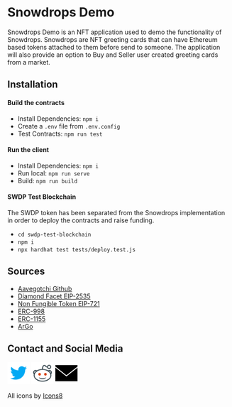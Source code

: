# Snowdrops Demo

Snowdrops Demo is an NFT application used to demo the functionality of Snowdrops. Snowdrops are NFT greeting cards that can have Ethereum based tokens attached to them before send to someone. The application will also provide an option to Buy and Seller user created greeting cards from a market.

## Installation
#### Build the contracts
- Install Dependencies: `npm i`
- Create a `.env` file from `.env.config`
- Test Contracts: `npm run test`

#### Run the client
- Install Dependencies: `npm i`
- Run local: `npm run serve`
- Build: `npm run build`

#### SWDP Test Blockchain
The SWDP token has been separated from the Snowdrops implementation in order to deploy the contracts and raise funding.
- `cd swdp-test-blockchain`
- `npm i`
- `npx hardhat test tests/deploy.test.js`

## Sources
- [Aavegotchi Github](https://github.com/aavegotchi)
- [Diamond Facet EIP-2535](https://eips.ethereum.org/EIPS/eip-2535)
- [Non Fungible Token EIP-721](https://eips.ethereum.org/EIPS/eip-721)
- [ERC-998](https://eips.ethereum.org/EIPS/eip-998)
- [ERC-1155](https://eips.ethereum.org/EIPS/eip-1155)
- [ArGo](https://argoapp.net/)

## Contact and Social Media
[<img width='50px' src="./assets/icons8-twitter-480.png">](https://twitter.com/SnowdropsCrypto)
[<img width='50px' src="./assets/icons8-reddit-480.png">](https://www.reddit.com/r/SnowdropsCrypto/)
[<img width='50px' src="./assets/icons8-mail-500.png">](snowdrops-crypto@protonmail.com)

All icons by <a target="_blank" href="https://icons8.com">Icons8</a>